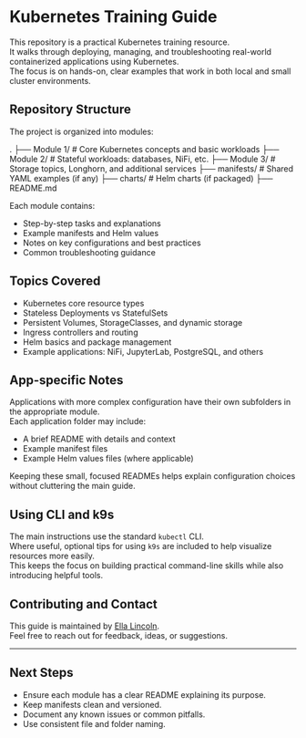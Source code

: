 # Kubernetes Training Guide

This repository is a practical Kubernetes training resource.  
It walks through deploying, managing, and troubleshooting real-world containerized applications using Kubernetes.  
The focus is on hands-on, clear examples that work in both local and small cluster environments.

## Repository Structure

The project is organized into modules:

.
├── Module 1/           # Core Kubernetes concepts and basic workloads
├── Module 2/           # Stateful workloads: databases, NiFi, etc.
├── Module 3/           # Storage topics, Longhorn, and additional services
├── manifests/          # Shared YAML examples (if any)
├── charts/             # Helm charts (if packaged)
├── README.md

Each module contains:
- Step-by-step tasks and explanations
- Example manifests and Helm values
- Notes on key configurations and best practices
- Common troubleshooting guidance

## Topics Covered

- Kubernetes core resource types
- Stateless Deployments vs StatefulSets
- Persistent Volumes, StorageClasses, and dynamic storage
- Ingress controllers and routing
- Helm basics and package management
- Example applications: NiFi, JupyterLab, PostgreSQL, and others

## App-specific Notes

Applications with more complex configuration have their own subfolders in the appropriate module.  
Each application folder may include:
- A brief README with details and context
- Example manifest files
- Example Helm values files (where applicable)

Keeping these small, focused READMEs helps explain configuration choices without cluttering the main guide.

## Using CLI and k9s

The main instructions use the standard `kubectl` CLI.  
Where useful, optional tips for using `k9s` are included to help visualize resources more easily.  
This keeps the focus on building practical command-line skills while also introducing helpful tools.

## Contributing and Contact

This guide is maintained by [Ella Lincoln](https://www.linkedin.com/in/ella-lincoln-488a86238/).  
Feel free to reach out for feedback, ideas, or suggestions.

---

## Next Steps

- Ensure each module has a clear README explaining its purpose.
- Keep manifests clean and versioned.
- Document any known issues or common pitfalls.
- Use consistent file and folder naming.

